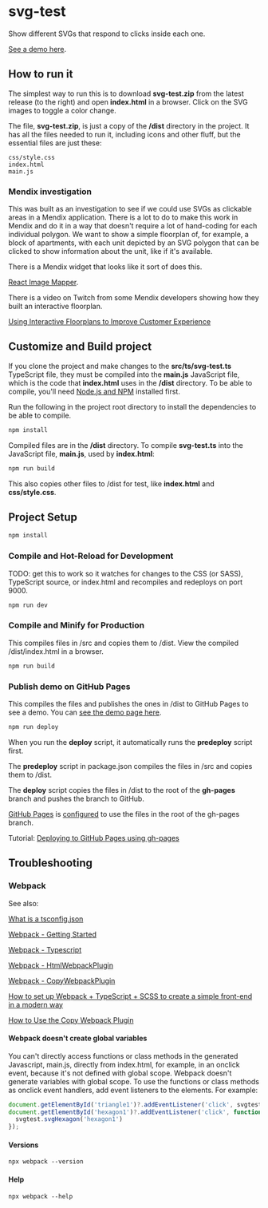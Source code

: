 # svg-test

Show different SVGs that respond to clicks inside each one.

[See a demo here](https://laurenra.github.io/svg-test/).

## How to run it

The simplest way to run this is to download **svg-test.zip** from the latest 
release (to the right) and open **index.html** in a browser. Click on the SVG 
images to toggle a color change.

The file, **svg-test.zip**, is just a copy of the **/dist** directory in the 
project. It has all the files needed to run it, including icons and other fluff, 
but the essential files are just these:

```shell
css/style.css
index.html
main.js
```

### Mendix investigation

This was built as an investigation to see if we could use SVGs as clickable 
areas in a Mendix application. There is a lot to do to make this work in 
Mendix and do it in a way that doesn't require a lot of hand-coding for each 
individual polygon. We want to show a simple floorplan of, for example, a block 
of apartments, with each unit depicted by an SVG polygon that can be clicked to 
show information about the unit, like if it's available.

There is a Mendix widget that looks like it sort of does this.

[React Image Mapper](https://marketplace.mendix.com/link/component/235635).

There is a video on Twitch from some Mendix developers showing how they built 
an interactive floorplan.

[Using Interactive Floorplans to Improve Customer Experience](https://www.twitch.tv/videos/1302068683)


## Customize and Build project

If you clone the project and make changes to the **src/ts/svg-test.ts** 
TypeScript file, they must be compiled into the **main.js** JavaScript file, 
which is the code that **index.html** uses in the **/dist** directory. To be 
able to compile, you'll need 
[Node.js and NPM](https://docs.npmjs.com/downloading-and-installing-node-js-and-npm) 
installed first.

Run the following in the project root directory to install the dependencies 
to be able to compile.

```sh
npm install
```

Compiled files are in the **/dist** directory. To compile **svg-test.ts** into 
the JavaScript file, **main.js**, used by **index.html**: 

```sh
npm run build
```

This also copies other files to /dist for test, like **index.html** and 
**css/style.css**.

## Project Setup

```sh
npm install
```

### Compile and Hot-Reload for Development
TODO: get this to work so it watches for changes to the CSS (or SASS), TypeScript 
source, or index.html and recompiles and redeploys on port 9000.

```sh
npm run dev
```

### Compile and Minify for Production
This compiles files in /src and copies them to /dist. View the compiled 
/dist/index.html in a browser.

```sh
npm run build
```

### Publish demo on GitHub Pages 
This compiles the files and publishes the ones in /dist to GitHub Pages to see 
a demo. You can [see the demo page here](https://laurenra.github.io/svg-test/).

```sh
npm run deploy
```

When you run the **deploy** script, it automatically runs the **predeploy** 
script first.

The **predeploy** script in package.json compiles the files in /src and copies 
them to /dist.

The **deploy** script copies the files in /dist to the root of the **gh-pages** branch 
and pushes the branch to GitHub.

[GitHub Pages](https://docs.github.com/en/pages) is 
[configured](https://docs.github.com/en/pages/getting-started-with-github-pages/configuring-a-publishing-source-for-your-github-pages-site) 
to use the files in the root of the gh-pages branch.

Tutorial: [Deploying to GitHub Pages using gh-pages](https://dev.to/scc33/deploying-to-github-pages-using-gh-pages-2d95)


## Troubleshooting

### Webpack
See also:

[What is a tsconfig.json](https://www.typescriptlang.org/docs/handbook/tsconfig-json.html)

[Webpack - Getting Started](https://webpack.js.org/guides/getting-started/#basic-setup)

[Webpack - Typescript](https://webpack.js.org/guides/typescript/)

[Webpack - HtmlWebpackPlugin](https://webpack.js.org/plugins/html-webpack-plugin/)

[Webpack - CopyWebpackPlugin](https://webpack.js.org/plugins/copy-webpack-plugin/)

[How to set up Webpack + TypeScript + SCSS to create a simple front-end in a modern way](https://medium.com/@coder_in_austria/how-to-set-up-webpack-typescript-scss-to-create-a-simple-front-end-in-a-modern-way-86850ee3f1c6)

[How to Use the Copy Webpack Plugin](https://www.squash.io/how-to-use-the-copy-webpack-plugin/)

#### Webpack doesn't create global variables
You can't directly access functions or class methods in the generated 
Javascript, main.js, directly from index.html, for example, in an onclick 
event, because it's not defined with global scope. Webpack doesn't generate 
variables with global scope. To use the functions or class methods as 
onclick event handlers, add event listeners to the elements. For example:

```javascript
document.getElementById('triangle1')?.addEventListener('click', svgtest.svgTriangle);
document.getElementById('hexagon1')?.addEventListener('click', function() {
  svgtest.svgHexagon('hexagon1')
});
```

#### Versions
`npx webpack --version`

#### Help
`npx webpack --help`
